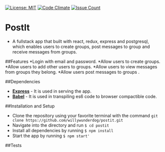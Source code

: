 
[![License: MIT](https://img.shields.io/badge/License-MIT-yellow.svg)](https://opensource.org/licenses/MIT)
[![Code Climate](https://codeclimate.com/github/willywunderdog/postit/badges/gpa.svg)](https://codeclimate.com/github/WillyWunderdog/PostIt)
[![Issue Count](https://codeclimate.com/github/willywunderdog/postit/badges/issue_count.svg)](https://codeclimate.com/github/WillyWunderdog/PostIt/issuesS)

# PostIt
 * A fullstack app that built with react, redux, express and postgresql, which enables users to create groups, post messages to group and receive messages from groups.

##Features
*Login with email and password.
*Allow users to create groups.
*Allow users to add other users to groups.
*Allow users to view messages from groups they belong.
*Allow users post messages to groups .

##Dependencies
* **[Express](https://expressjs.com/)** - It is used in serving the app.
* **[Babel](https://babeljs.io/)** - It is used in transpiling es6 code to browser compactible code.


##Installation and Setup
* Clone the repository using your favorite terminal with the command `git clone https://github.com/willywunderdog/postit.git`
* Navigate into the directory and run `$ cd postit`
* Install all dependencies by running `$ npm install`
* Start the app by running `$ npm start'`


##Tests